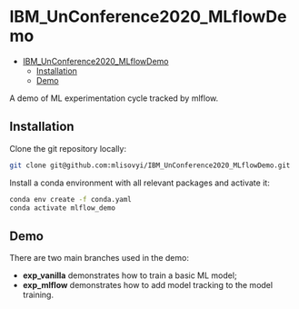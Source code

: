 # IBM_UnConference2020_MLflowDemo

- [IBM_UnConference2020_MLflowDemo](#ibm_unconference2020_mlflowdemo)
  - [Installation](#installation)
  - [Demo](#demo)

A demo of ML experimentation cycle tracked by mlflow.

## Installation

Clone the git repository locally:

```bash
git clone git@github.com:mlisovyi/IBM_UnConference2020_MLflowDemo.git
```

Install a conda environment with all relevant packages and activate it:

```bash
conda env create -f conda.yaml
conda activate mlflow_demo
```

## Demo

There are two main branches used in the demo:

- __exp_vanilla__ demonstrates how to train a basic ML model;
- __exp_mlflow__ demonstrates how to add model tracking to the model training.
